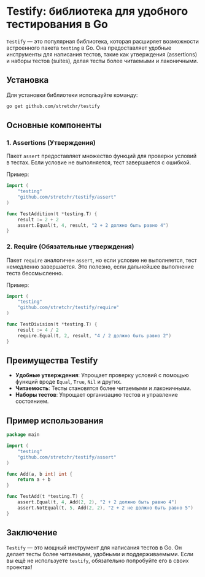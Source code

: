 # Testify: библиотека для удобного тестирования в Go

`Testify` — это популярная библиотека, которая расширяет возможности встроенного пакета `testing` в Go. Она предоставляет удобные инструменты для написания тестов, такие как утверждения (assertions) и наборы тестов (suites), делая тесты более читаемыми и лаконичными.

## Установка

Для установки библиотеки используйте команду:

```bash
go get github.com/stretchr/testify
```

## Основные компоненты

### 1. **Assertions (Утверждения)**
Пакет `assert` предоставляет множество функций для проверки условий в тестах. Если условие не выполняется, тест завершается с ошибкой.

Пример:

```go
import (
    "testing"
    "github.com/stretchr/testify/assert"
)

func TestAddition(t *testing.T) {
    result := 2 + 2
    assert.Equal(t, 4, result, "2 + 2 должно быть равно 4")
}
```

### 2. **Require (Обязательные утверждения)**
Пакет `require` аналогичен `assert`, но если условие не выполняется, тест немедленно завершается. Это полезно, если дальнейшее выполнение теста бессмысленно.

Пример:

```go
import (
    "testing"
    "github.com/stretchr/testify/require"
)

func TestDivision(t *testing.T) {
    result := 4 / 2
    require.Equal(t, 2, result, "4 / 2 должно быть равно 2")
}
```


## Преимущества Testify

- **Удобные утверждения**: Упрощает проверку условий с помощью функций вроде `Equal`, `True`, `Nil` и других.
- **Читаемость**: Тесты становятся более читаемыми и лаконичными.
- **Наборы тестов**: Упрощает организацию тестов и управление состоянием.

## Пример использования

```go
package main

import (
    "testing"
    "github.com/stretchr/testify/assert"
)

func Add(a, b int) int {
    return a + b
}

func TestAdd(t *testing.T) {
    assert.Equal(t, 4, Add(2, 2), "2 + 2 должно быть равно 4")
    assert.NotEqual(t, 5, Add(2, 2), "2 + 2 не должно быть равно 5")
}
```

## Заключение

`Testify` — это мощный инструмент для написания тестов в Go. Он делает тесты более читаемыми, удобными и поддерживаемыми. Если вы ещё не используете `testify`, обязательно попробуйте его в своих проектах!
